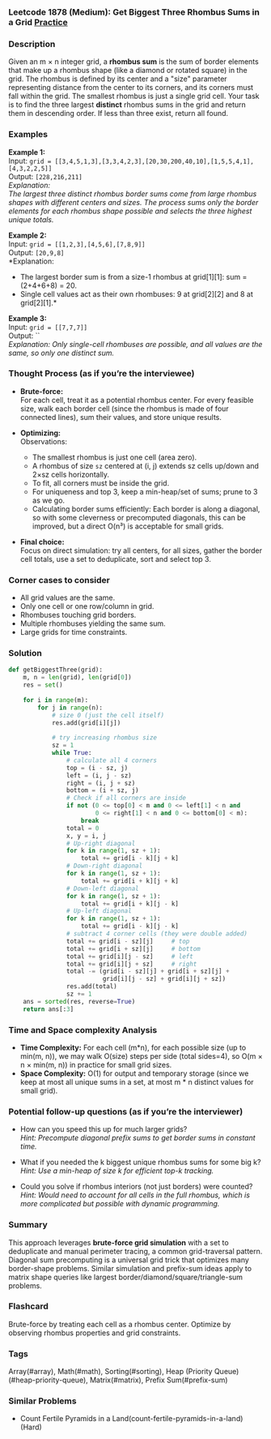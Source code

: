 ### Leetcode 1878 (Medium): Get Biggest Three Rhombus Sums in a Grid [Practice](https://leetcode.com/problems/get-biggest-three-rhombus-sums-in-a-grid)

### Description  
Given an m × n integer grid, a **rhombus sum** is the sum of border elements that make up a rhombus shape (like a diamond or rotated square) in the grid. The rhombus is defined by its center and a "size" parameter representing distance from the center to its corners, and its corners must fall within the grid. The smallest rhombus is just a single grid cell. Your task is to find the three largest **distinct** rhombus sums in the grid and return them in descending order. If less than three exist, return all found.

### Examples  

**Example 1:**  
Input: `grid = [[3,4,5,1,3],[3,3,4,2,3],[20,30,200,40,10],[1,5,5,4,1],[4,3,2,2,5]]`  
Output: `[228,216,211]`  
*Explanation:  
The largest three distinct rhombus border sums come from large rhombus shapes with different centers and sizes. The process sums only the border elements for each rhombus shape possible and selects the three highest unique totals.*

**Example 2:**  
Input: `grid = [[1,2,3],[4,5,6],[7,8,9]]`  
Output: `[20,9,8]`  
*Explanation:  
- The largest border sum is from a size-1 rhombus at grid[1][1]: sum = (2+4+6+8) = 20.  
- Single cell values act as their own rhombuses: 9 at grid[2][2] and 8 at grid[2][1].*

**Example 3:**  
Input: `grid = [[7,7,7]]`  
Output: ``  
*Explanation: Only single-cell rhombuses are possible, and all values are the same, so only one distinct sum.*

### Thought Process (as if you’re the interviewee)  
- **Brute-force:**  
  For each cell, treat it as a potential rhombus center. For every feasible size, walk each border cell (since the rhombus is made of four connected lines), sum their values, and store unique results.
  
- **Optimizing:**  
  Observations:
  - The smallest rhombus is just one cell (area zero).
  - A rhombus of size `sz` centered at (i, j) extends sz cells up/down and 2×sz cells horizontally.
  - To fit, all corners must be inside the grid.
  - For uniqueness and top 3, keep a min-heap/set of sums; prune to 3 as we go.
  - Calculating border sums efficiently: Each border is along a diagonal, so with some cleverness or precomputed diagonals, this can be improved, but a direct O(n³) is acceptable for small grids.

- **Final choice:**  
  Focus on direct simulation: try all centers, for all sizes, gather the border cell totals, use a set to deduplicate, sort and select top 3.

### Corner cases to consider  
- All grid values are the same.
- Only one cell or one row/column in grid.
- Rhombuses touching grid borders.
- Multiple rhombuses yielding the same sum.
- Large grids for time constraints.

### Solution

```python
def getBiggestThree(grid):
    m, n = len(grid), len(grid[0])
    res = set()
    
    for i in range(m):
        for j in range(n):
            # size 0 (just the cell itself)
            res.add(grid[i][j])
            
            # try increasing rhombus size
            sz = 1
            while True:
                # calculate all 4 corners
                top = (i - sz, j)
                left = (i, j - sz)
                right = (i, j + sz)
                bottom = (i + sz, j)
                # Check if all corners are inside
                if not (0 <= top[0] < m and 0 <= left[1] < n and
                        0 <= right[1] < n and 0 <= bottom[0] < m):
                    break
                total = 0
                x, y = i, j
                # Up-right diagonal
                for k in range(1, sz + 1):
                    total += grid[i - k][j + k]
                # Down-right diagonal
                for k in range(1, sz + 1):
                    total += grid[i + k][j + k]
                # Down-left diagonal
                for k in range(1, sz + 1):
                    total += grid[i + k][j - k]
                # Up-left diagonal
                for k in range(1, sz + 1):
                    total += grid[i - k][j - k]
                # subtract 4 corner cells (they were double added)
                total += grid[i - sz][j]     # top
                total += grid[i + sz][j]     # bottom
                total += grid[i][j - sz]     # left
                total += grid[i][j + sz]     # right
                total -= (grid[i - sz][j] + grid[i + sz][j] +
                          grid[i][j - sz] + grid[i][j + sz])
                res.add(total)
                sz += 1
    ans = sorted(res, reverse=True)
    return ans[:3]
```

### Time and Space complexity Analysis  

- **Time Complexity:** For each cell (m\*n), for each possible size (up to min(m, n)), we may walk O(size) steps per side (total sides=4), so O(m × n × min(m, n)) in practice for small grid sizes.
- **Space Complexity:** O(1) for output and temporary storage (since we keep at most all unique sums in a set, at most m \* n distinct values for small grid).

### Potential follow-up questions (as if you’re the interviewer)  

- How can you speed this up for much larger grids?  
  *Hint: Precompute diagonal prefix sums to get border sums in constant time.*

- What if you needed the k biggest unique rhombus sums for some big k?  
  *Hint: Use a min-heap of size k for efficient top-k tracking.*

- Could you solve if rhombus interiors (not just borders) were counted?  
  *Hint: Would need to account for all cells in the full rhombus, which is more complicated but possible with dynamic programming.*

### Summary
This approach leverages **brute-force grid simulation** with a set to deduplicate and manual perimeter tracing, a common grid-traversal pattern. Diagonal sum precomputing is a universal grid trick that optimizes many border-shape problems. Similar simulation and prefix-sum ideas apply to matrix shape queries like largest border/diamond/square/triangle-sum problems.


### Flashcard
Brute-force by treating each cell as a rhombus center. Optimize by observing rhombus properties and grid constraints.

### Tags
Array(#array), Math(#math), Sorting(#sorting), Heap (Priority Queue)(#heap-priority-queue), Matrix(#matrix), Prefix Sum(#prefix-sum)

### Similar Problems
- Count Fertile Pyramids in a Land(count-fertile-pyramids-in-a-land) (Hard)